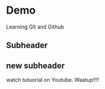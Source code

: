 # Demo

Learning Git and Github

## Subheader
## new subheader

watch tutuorial on Youtube.
Waatup!!!!